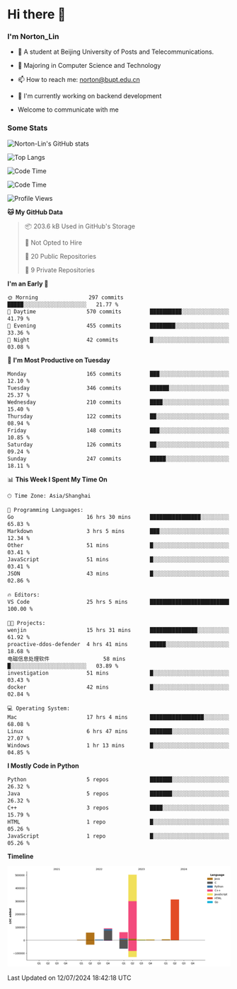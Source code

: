 
# Hi there 👋

### I'm Norton_Lin
- 🏫 A student at Beijing University of Posts and Telecommunications.
- 🌱 Majoring in Computer Science and Technology
- 📫 How to reach me: norton@bupt.edu.cn
- 🌱 I'm currently working on backend development

- Welcome to communicate with me

### Some Stats
![Norton-Lin's GitHub stats](https://github-readme-stats.vercel.app/api?username=Norton-Lin&count_private=true&show_icons=true&theme=radical)

![Top Langs](https://github-readme-stats.vercel.app/api/top-langs/?username=Norton-Lin&langs_count=10&layout=compact)

![Code Time](https://github-readme-stats.vercel.app/api/wakatime?username=Norton_Lin)

<!--START_SECTION:waka-->
![Code Time](http://img.shields.io/badge/Code%20Time-730%20hrs%2040%20mins-blue)

![Profile Views](http://img.shields.io/badge/Profile%20Views-41-blue)

**🐱 My GitHub Data** 

> 📦 203.6 kB Used in GitHub's Storage 
 > 
> 🚫 Not Opted to Hire
 > 
> 📜 20 Public Repositories 
 > 
> 🔑 9 Private Repositories 
 > 
**I'm an Early 🐤** 

```text
🌞 Morning                297 commits         █████░░░░░░░░░░░░░░░░░░░░   21.77 % 
🌆 Daytime                570 commits         ██████████░░░░░░░░░░░░░░░   41.79 % 
🌃 Evening                455 commits         ████████░░░░░░░░░░░░░░░░░   33.36 % 
🌙 Night                  42 commits          █░░░░░░░░░░░░░░░░░░░░░░░░   03.08 % 
```
📅 **I'm Most Productive on Tuesday** 

```text
Monday                   165 commits         ███░░░░░░░░░░░░░░░░░░░░░░   12.10 % 
Tuesday                  346 commits         ██████░░░░░░░░░░░░░░░░░░░   25.37 % 
Wednesday                210 commits         ████░░░░░░░░░░░░░░░░░░░░░   15.40 % 
Thursday                 122 commits         ██░░░░░░░░░░░░░░░░░░░░░░░   08.94 % 
Friday                   148 commits         ███░░░░░░░░░░░░░░░░░░░░░░   10.85 % 
Saturday                 126 commits         ██░░░░░░░░░░░░░░░░░░░░░░░   09.24 % 
Sunday                   247 commits         █████░░░░░░░░░░░░░░░░░░░░   18.11 % 
```


📊 **This Week I Spent My Time On** 

```text
🕑︎ Time Zone: Asia/Shanghai

💬 Programming Languages: 
Go                       16 hrs 30 mins      ████████████████░░░░░░░░░   65.83 % 
Markdown                 3 hrs 5 mins        ███░░░░░░░░░░░░░░░░░░░░░░   12.34 % 
Other                    51 mins             █░░░░░░░░░░░░░░░░░░░░░░░░   03.41 % 
JavaScript               51 mins             █░░░░░░░░░░░░░░░░░░░░░░░░   03.41 % 
JSON                     43 mins             █░░░░░░░░░░░░░░░░░░░░░░░░   02.86 % 

🔥 Editors: 
VS Code                  25 hrs 5 mins       █████████████████████████   100.00 % 

🐱‍💻 Projects: 
wenjin                   15 hrs 31 mins      ███████████████░░░░░░░░░░   61.92 % 
proactive-ddos-defender  4 hrs 41 mins       █████░░░░░░░░░░░░░░░░░░░░   18.68 % 
电磁信息处理软件                 58 mins             █░░░░░░░░░░░░░░░░░░░░░░░░   03.89 % 
investigation            51 mins             █░░░░░░░░░░░░░░░░░░░░░░░░   03.43 % 
docker                   42 mins             █░░░░░░░░░░░░░░░░░░░░░░░░   02.84 % 

💻 Operating System: 
Mac                      17 hrs 4 mins       █████████████████░░░░░░░░   68.08 % 
Linux                    6 hrs 47 mins       ███████░░░░░░░░░░░░░░░░░░   27.07 % 
Windows                  1 hr 13 mins        █░░░░░░░░░░░░░░░░░░░░░░░░   04.85 % 
```

**I Mostly Code in Python** 

```text
Python                   5 repos             ███████░░░░░░░░░░░░░░░░░░   26.32 % 
Java                     5 repos             ███████░░░░░░░░░░░░░░░░░░   26.32 % 
C++                      3 repos             ████░░░░░░░░░░░░░░░░░░░░░   15.79 % 
HTML                     1 repo              █░░░░░░░░░░░░░░░░░░░░░░░░   05.26 % 
JavaScript               1 repo              █░░░░░░░░░░░░░░░░░░░░░░░░   05.26 % 
```



**Timeline**

![Lines of Code chart](https://raw.githubusercontent.com/Norton-Lin/Norton-Lin/main/assets/bar_graph.png)


 Last Updated on 12/07/2024 18:42:18 UTC
<!--END_SECTION:waka-->

